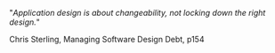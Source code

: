 "_Application design is about changeability, not locking down the right design._"

Chris Sterling, Managing Software Design Debt, p154